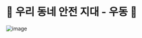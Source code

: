# 🍜 우리 동네 안전 지대 - 우동 🍥

![image](https://github.com/team-dsm36/.github/assets/101314072/9568d388-3789-4cba-9666-c4dc63803c05)
